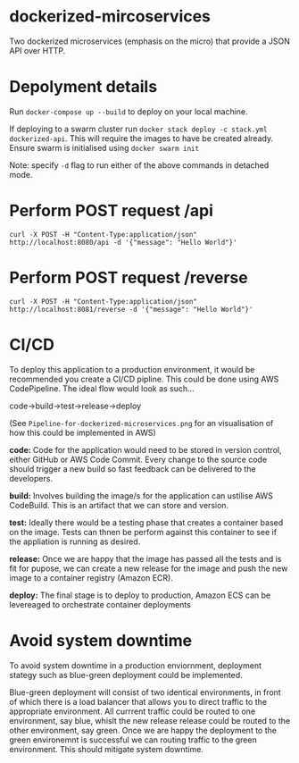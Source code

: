 # dockerized-mircoservices
Two dockerized microservices (emphasis on the micro) that provide a JSON API over HTTP.

# Depolyment details
Run `docker-compose up --build` to deploy on your local machine. 

If deploying to a swarm cluster run `docker stack deploy -c stack.yml dockerized-api`.
This will require the images to have be created already. 
Ensure swarm is initialised using `docker swarm init`

Note: specify `-d` flag to run either of the above commands in detached mode.

# Perform POST request /api
`curl -X POST -H "Content-Type:application/json" http://localhost:8080/api -d '{"message": "Hello World"}'`

# Perform POST request /reverse
`curl -X POST -H "Content-Type:application/json" http://localhost:8081/reverse -d '{"message": "Hello World"}'`

# CI/CD
To deploy this application to a production environment, it would be recommended you create a CI/CD pipline. This could be done using AWS CodePipeline. The ideal flow would look as such...

code->build->test->release->deploy

(See `Pipeline-for-dockerized-microservices.png` for an visualisation of how this could be implemented in AWS)

**code:** Code for the application would need to be stored in version control, either GitHub or AWS Code Commit. Every change to the source code should trigger a new build so fast feedback can be delivered to the developers.

**build:** Involves building the image/s for the application can ustilise AWS CodeBuild. This is an artifact that we can store and version.

**test:** Ideally there would be a testing phase that creates a container based on the image. Tests can thnen be perform against this container to see if the appliation is running as desired.

**release:** Once we are happy that the image has passed all the tests and is fit for pupose, we can create a new release for the image and push the new image to a container registry (Amazon ECR).

**deploy:** The final stage is to deploy to production, Amazon ECS can be levereaged to orchestrate container deployments

# Avoid system downtime
To avoid system downtime in a production enviornment, deployment stategy such as blue-green deployment could be implemented. 

Blue-green deployment will consist of two identical environments, in front of which there is a load balancer that allows you to direct traffic to the appropriate environment. All currrent traffic could be routed to one environment, say blue, whislt the new release release could be routed to the other environment, say green. Once we are happy the deployment to the green environemnt is successful we can routing traffic to the green environment. This should mitigate system downtime.
